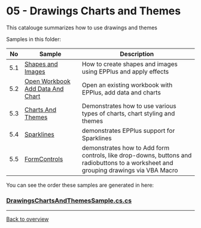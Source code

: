 ﻿# 05 - Drawings Charts and Themes
This catalouge summarizes how to use drawings and themes

Samples in this folder:

|No|Sample|Description|
|---|---|-----------------|
|5.1|[Shapes and Images](<01-ShapesAndImages/Readme.md/>)| How to create shapes and images using EPPlus and apply effects|
|5.2|[Open Workbook Add Data And Chart](<02-OpenWorkbookAddDataAndChart/Readme.md/>)|Open an existing workbook with EPPlus, add data and charts |
|5.3|[Charts And Themes](<03-ChartsAndThemes/Readme.md/>)|Demonstrates how to use various types of charts, chart styling and themes  |
|5.4|[Sparklines](<04-Sparklines/Readme.md/>)| demonstrates EPPlus support for Sparklines|
|5.5|[FormControls](<05-FormControls/Readme.md/>)| demonstrates how to Add form controls, like drop-downs, buttons and radiobuttons to a worksheet and grouping drawings via VBA Macro|
 
You can see the order these samples are generated in here:
### [DrawingsChartsAndThemesSample.cs.cs](DrawingsChartsAndThemesSample.cs.cs)

---
[Back to overview](..%2FReadme.md)